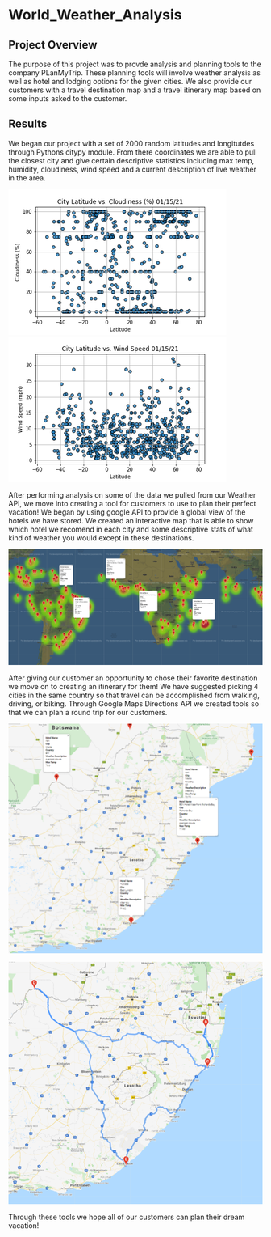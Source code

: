 # World_Weather_Analysis

## Project Overview
The purpose of this project was to provde analysis and planning tools to the company PLanMyTrip. These planning tools will involve weather analysis as well as hotel and lodging options for the given cities. We also provide our customers with a travel destination map and a travel itinerary map based on some inputs asked to the customer.

## Results

We began our project with a set of 2000 random latitudes and longitutdes through Pythons citypy module. From there coordinates we are able to pull the closest city and give certain descriptive statistics including max temp, humidity, cloudiness, wind speed and a current description of live weather in the area. 

![](https://github.com/DanMarks12/World_Weather_Analysis/blob/main/weather_data/Fig3.png) ![](https://github.com/DanMarks12/World_Weather_Analysis/blob/main/weather_data/Fig4.png)

After performing analysis on some of the data we pulled from our Weather API, we move into creating a tool for customers to use to plan their perfect vacation! We began by using google API to provide a global view of the hotels we have stored. We created an interactive map that is able to show which hotel we recomend in each city and some descriptive stats of what kind of weather you would except in these destinations. 

![](https://github.com/DanMarks12/World_Weather_Analysis/blob/main/Vacation_Search/WeatherPY_vacation_map.PNG)

After giving our customer an opportunity to chose their favorite destination we move on to creating an itinerary for them! We have suggested picking 4 cities in the same country so that travel can be accomplished from walking, driving, or biking. Through Google Maps Directions API we created tools so that we can plan a round trip for our customers. 

![](https://github.com/DanMarks12/World_Weather_Analysis/blob/main/Vacation_Itinerary/WeatherPY_travel_map_markers.PNG)


![](https://github.com/DanMarks12/World_Weather_Analysis/blob/main/Vacation_Itinerary/WeatherPY_travel_map.PNG)

Through these tools we hope all of our customers can plan their dream vacation!

